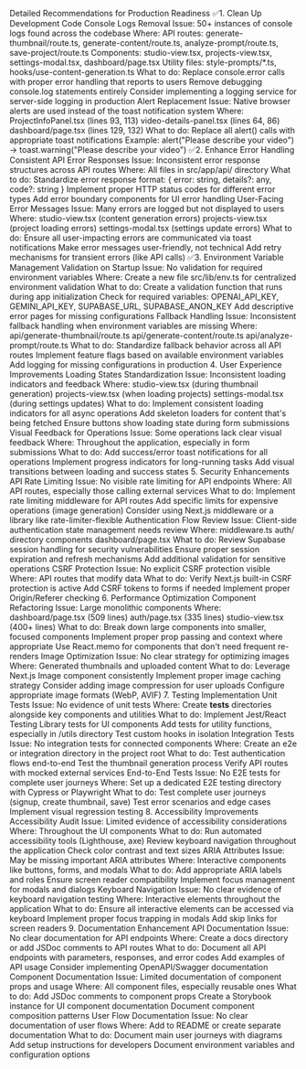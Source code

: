 Detailed Recommendations for Production Readiness
✅1. Clean Up Development Code
Console Logs Removal
Issue: 50+ instances of console logs found across the codebase
Where:
API routes: generate-thumbnail/route.ts, generate-content/route.ts, analyze-prompt/route.ts, save-project/route.ts
Components: studio-view.tsx, projects-view.tsx, settings-modal.tsx, dashboard/page.tsx
Utility files: style-prompts/*.ts, hooks/use-content-generation.ts
What to do:
Replace console.error calls with proper error handling that reports to users
Remove debugging console.log statements entirely
Consider implementing a logging service for server-side logging in production
Alert Replacement
Issue: Native browser alerts are used instead of the toast notification system
Where:
ProjectInfoPanel.tsx (lines 93, 113)
video-details-panel.tsx (lines 64, 86)
dashboard/page.tsx (lines 129, 132)
What to do:
Replace all alert() calls with appropriate toast notifications
Example: alert("Please describe your video") → toast.warning("Please describe your video")
✅2. Enhance Error Handling
Consistent API Error Responses
Issue: Inconsistent error response structures across API routes
Where:
All files in src/app/api/ directory
What to do:
Standardize error response format: { error: string, details?: any, code?: string }
Implement proper HTTP status codes for different error types
Add error boundary components for UI error handling
User-Facing Error Messages
Issue: Many errors are logged but not displayed to users
Where:
studio-view.tsx (content generation errors)
projects-view.tsx (project loading errors)
settings-modal.tsx (settings update errors)
What to do:
Ensure all user-impacting errors are communicated via toast notifications
Make error messages user-friendly, not technical
Add retry mechanisms for transient errors (like API calls)
✅3. Environment Variable Management
Validation on Startup
Issue: No validation for required environment variables
Where:
Create a new file src/lib/env.ts for centralized environment validation
What to do:
Create a validation function that runs during app initialization
Check for required variables: OPENAI_API_KEY, GEMINI_API_KEY, SUPABASE_URL, SUPABASE_ANON_KEY
Add descriptive error pages for missing configurations
Fallback Handling
Issue: Inconsistent fallback handling when environment variables are missing
Where:
api/generate-thumbnail/route.ts
api/generate-content/route.ts
api/analyze-prompt/route.ts
What to do:
Standardize fallback behavior across all API routes
Implement feature flags based on available environment variables
Add logging for missing configurations in production
4. User Experience Improvements
Loading States Standardization
Issue: Inconsistent loading indicators and feedback
Where:
studio-view.tsx (during thumbnail generation)
projects-view.tsx (when loading projects)
settings-modal.tsx (during settings updates)
What to do:
Implement consistent loading indicators for all async operations
Add skeleton loaders for content that's being fetched
Ensure buttons show loading state during form submissions
Visual Feedback for Operations
Issue: Some operations lack clear visual feedback
Where:
Throughout the application, especially in form submissions
What to do:
Add success/error toast notifications for all operations
Implement progress indicators for long-running tasks
Add visual transitions between loading and success states
5. Security Enhancements
API Rate Limiting
Issue: No visible rate limiting for API endpoints
Where:
All API routes, especially those calling external services
What to do:
Implement rate limiting middleware for API routes
Add specific limits for expensive operations (image generation)
Consider using Next.js middleware or a library like rate-limiter-flexible
Authentication Flow Review
Issue: Client-side authentication state management needs review
Where:
middleware.ts
auth/ directory components
dashboard/page.tsx
What to do:
Review Supabase session handling for security vulnerabilities
Ensure proper session expiration and refresh mechanisms
Add additional validation for sensitive operations
CSRF Protection
Issue: No explicit CSRF protection visible
Where:
API routes that modify data
What to do:
Verify Next.js built-in CSRF protection is active
Add CSRF tokens to forms if needed
Implement proper Origin/Referer checking
6. Performance Optimization
Component Refactoring
Issue: Large monolithic components
Where:
dashboard/page.tsx (509 lines)
auth/page.tsx (335 lines)
studio-view.tsx (400+ lines)
What to do:
Break down large components into smaller, focused components
Implement proper prop passing and context where appropriate
Use React.memo for components that don't need frequent re-renders
Image Optimization
Issue: No clear strategy for optimizing images
Where:
Generated thumbnails and uploaded content
What to do:
Leverage Next.js Image component consistently
Implement proper image caching strategy
Consider adding image compression for user uploads
Configure appropriate image formats (WebP, AVIF)
7. Testing Implementation
Unit Tests
Issue: No evidence of unit tests
Where:
Create __tests__ directories alongside key components and utilities
What to do:
Implement Jest/React Testing Library tests for UI components
Add tests for utility functions, especially in /utils directory
Test custom hooks in isolation
Integration Tests
Issue: No integration tests for connected components
Where:
Create an e2e or integration directory in the project root
What to do:
Test authentication flows end-to-end
Test the thumbnail generation process
Verify API routes with mocked external services
End-to-End Tests
Issue: No E2E tests for complete user journeys
Where:
Set up a dedicated E2E testing directory with Cypress or Playwright
What to do:
Test complete user journeys (signup, create thumbnail, save)
Test error scenarios and edge cases
Implement visual regression testing
8. Accessibility Improvements
Accessibility Audit
Issue: Limited evidence of accessibility considerations
Where:
Throughout the UI components
What to do:
Run automated accessibility tools (Lighthouse, axe)
Review keyboard navigation throughout the application
Check color contrast and text sizes
ARIA Attributes
Issue: May be missing important ARIA attributes
Where:
Interactive components like buttons, forms, and modals
What to do:
Add appropriate ARIA labels and roles
Ensure screen reader compatibility
Implement focus management for modals and dialogs
Keyboard Navigation
Issue: No clear evidence of keyboard navigation testing
Where:
Interactive elements throughout the application
What to do:
Ensure all interactive elements can be accessed via keyboard
Implement proper focus trapping in modals
Add skip links for screen readers
9. Documentation Enhancement
API Documentation
Issue: No clear documentation for API endpoints
Where:
Create a docs directory or add JSDoc comments to API routes
What to do:
Document all API endpoints with parameters, responses, and error codes
Add examples of API usage
Consider implementing OpenAPI/Swagger documentation
Component Documentation
Issue: Limited documentation of component props and usage
Where:
All component files, especially reusable ones
What to do:
Add JSDoc comments to component props
Create a Storybook instance for UI component documentation
Document component composition patterns
User Flow Documentation
Issue: No clear documentation of user flows
Where:
Add to README or create separate documentation
What to do:
Document main user journeys with diagrams
Add setup instructions for developers
Document environment variables and configuration options
